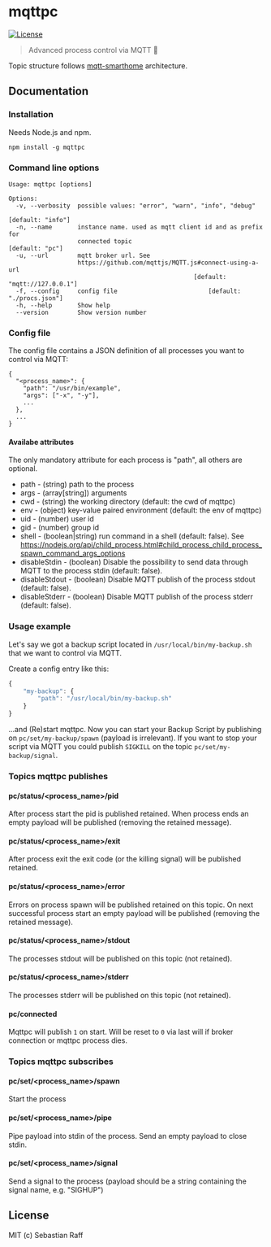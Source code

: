 # mqttpc

[![License][mit-badge]][mit-url]

> Advanced process control via MQTT :satellite:

Topic structure follows [mqtt-smarthome](https://github.com/mqtt-smarthome) architecture.

## Documentation

### Installation

Needs Node.js and npm.

````npm install -g mqttpc````

### Command line options

```
Usage: mqttpc [options]

Options:
  -v, --verbosity  possible values: "error", "warn", "info", "debug"
                                                               [default: "info"]
  -n, --name       instance name. used as mqtt client id and as prefix for
                   connected topic                               [default: "pc"]
  -u, --url        mqtt broker url. See
                   https://github.com/mqttjs/MQTT.js#connect-using-a-url
                                                   [default: "mqtt://127.0.0.1"]
  -f, --config     config file                         [default: "./procs.json"]
  -h, --help       Show help
  --version        Show version number

```

### Config file

The config file contains a JSON definition of all processes you want to control via MQTT:

```
{
  "<process_name>": {
    "path": "/usr/bin/example",
    "args": ["-x", "-y"],
    ...
  },
  ...
}

```


#### Availabe attributes

The only mandatory attribute for each process is "path", all others are optional.

* path - (string) path to the process
* args - (array[string]) arguments
* cwd - (string) the working directory (default: the cwd of mqttpc)
* env - (object) key-value paired environment (default: the env of mqttpc)
* uid - (number) user id
* gid - (number) group id
* shell - (boolean|string) run command in a shell (default: false). See https://nodejs.org/api/child_process.html#child_process_child_process_spawn_command_args_options
* disableStdin - (boolean) Disable the possibility to send data through MQTT to the process stdin (default: false).
* disableStdout - (boolean) Disable MQTT publish of the process stdout (default: false).
* disableStderr - (boolean) Disable MQTT publish of the process stderr (default: false).

### Usage example

Let's say we got a backup script located in ```/usr/local/bin/my-backup.sh``` that we want to control via MQTT.

Create a config entry like this:
```Javascript
{
    "my-backup": {
        "path": "/usr/local/bin/my-backup.sh"
    }
}
```
...and (Re)start mqttpc. Now you can start your Backup Script by publishing on ```pc/set/my-backup/spawn``` (payload is irrelevant).
If you want to stop your script via MQTT you could publish ```SIGKILL``` on the topic ```pc/set/my-backup/signal```.

### Topics mqttpc publishes

#### pc/status/&lt;process_name&gt;/pid

After process start the pid is published retained. When process ends an empty payload will be published (removing the retained message).

#### pc/status/&lt;process_name&gt;/exit

After process exit the exit code (or the killing signal) will be published retained.

#### pc/status/&lt;process_name&gt;/error

Errors on process spawn will be published retained on this topic. On next successful process start an empty payload will be published (removing the retained message).

#### pc/status/&lt;process_name&gt;/stdout

The processes stdout will be published on this topic (not retained).

#### pc/status/&lt;process_name&gt;/stderr

The processes stderr will be published on this topic (not retained).

#### pc/connected

Mqttpc will publish ```1``` on start. Will be reset to ```0``` via last will if broker connection or mqttpc process dies.

### Topics mqttpc subscribes

#### pc/set/&lt;process_name&gt;/spawn

Start the process

#### pc/set/&lt;process_name&gt;/pipe

Pipe payload into stdin of the process. Send an empty payload to close stdin.

#### pc/set/&lt;process_name&gt;/signal

Send a signal to the process (payload should be a string containing the signal name, e.g. "SIGHUP")


## License

MIT (c) Sebastian Raff


[mit-badge]: https://img.shields.io/badge/License-MIT-blue.svg?style=flat
[mit-url]: LICENSE